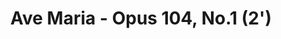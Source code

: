 ---
title: Ave Maria - Opus 104, No.1 (2')
category: Musica Sacra
instrumentation:
  - Mezzo-Soprano and Organ
links:
  - name: Recording
    url: https://www.youtube.com/watch?v=vgR_BmhT7PE&t=5s
  - name: Sheet
    url: https://www.universaledition.com/Werke/Ave-Maria/P0212280
description: |
  Lorem ipsum dolor sit amed and so on
  and so forth.
---